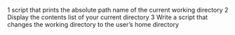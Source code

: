 1 script that prints the absolute path name of the current working directory
2 Display the contents list of your current directory
3 Write a script that changes the working directory to the user’s home directory

